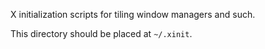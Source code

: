X initialization scripts for tiling window managers and such.

This directory should be placed at `~/.xinit`.
